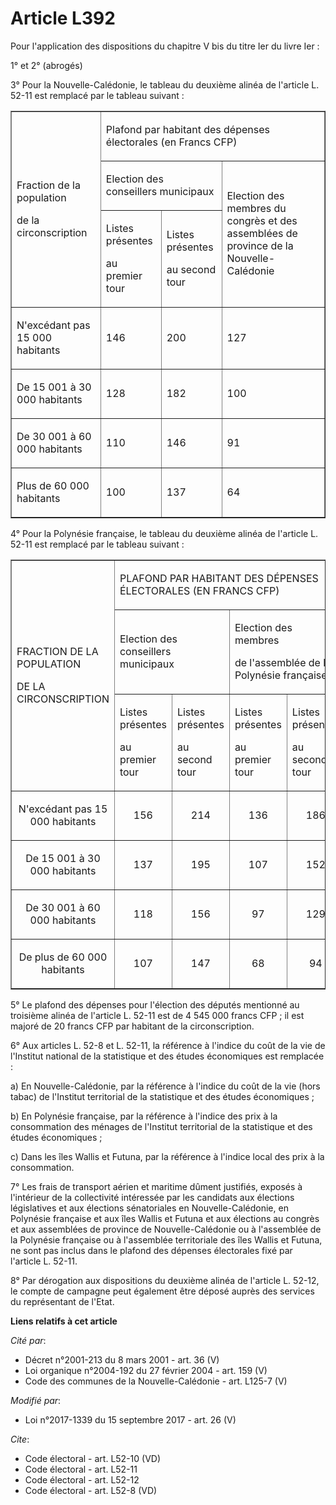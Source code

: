 # Article L392

Pour l'application des dispositions du chapitre V bis du titre Ier du livre Ier :

1° et 2° (abrogés)

3° Pour la Nouvelle-Calédonie, le tableau du deuxième alinéa de l'article L. 52-11 est remplacé par le tableau suivant :

<table align="center" border="1" cellspacing="0" cellpadding="0">
  <tbody>
    <tr>
      <td rowspan="3">

Fraction de la population

de la circonscription

</td>
      <td colspan="3">

Plafond par habitant des dépenses électorales (en Francs CFP)

</td>
    </tr>
    <tr>
      <td colspan="2">

Election des conseillers municipaux

</td>
      <td rowspan="2">

Election des membres du congrès et des assemblées de province de la Nouvelle-Calédonie

</td>
    </tr>
    <tr>
      <td>

Listes présentes

au premier tour

</td>
      <td>

Listes présentes

au second tour

</td>
    </tr>
    <tr>
      <td>

N'excédant pas 15 000 habitants

</td>
      <td>

146

</td>
      <td>

200

</td>
      <td>

127

</td>
    </tr>
    <tr>
      <td>

De 15 001 à 30 000 habitants

</td>
      <td>

128

</td>
      <td>

182

</td>
      <td>

100

</td>
    </tr>
    <tr>
      <td>

De 30 001 à 60 000 habitants

</td>
      <td>

110

</td>
      <td>

146

</td>
      <td>

91

</td>
    </tr>
    <tr>
      <td>

Plus de 60 000 habitants

</td>
      <td>

100

</td>
      <td>

137

</td>
      <td>

64

</td>
    </tr>
  </tbody>
</table>

4° Pour la Polynésie française, le tableau du deuxième alinéa de l'article L. 52-11 est remplacé par le tableau suivant :

<table border="1" align="center">
  <tbody>
    <tr>
      <td rowspan="3">

FRACTION DE LA POPULATION

DE LA CIRCONSCRIPTION

</td>
      <td colspan="4">

PLAFOND PAR HABITANT DES DÉPENSES ÉLECTORALES (EN FRANCS CFP)

</td>
    </tr>
    <tr>
      <td colspan="2">

Election des conseillers municipaux

</td>
      <td colspan="2">

Election des membres

de l'assemblée de la Polynésie française

</td>
    </tr>
    <tr>
      <td>

Listes présentes

au premier tour

</td>
      <td>

Listes présentes

au second tour

</td>
      <td>

Listes présentes

au premier tour

</td>
      <td>

Listes présentes

au second tour

</td>
    </tr>
    <tr>
      <td align="center">

N'excédant pas 15 000 habitants

</td>
      <td align="center">

156</td>
      <td align="center">

214</td>
      <td align="center">

136</td>
      <td align="center">

186</td>
    </tr>
    <tr>
      <td align="center">

De 15 001 à 30 000 habitants

</td>
      <td align="center">

137</td>
      <td align="center">

195</td>
      <td align="center">

107</td>
      <td align="center">

152</td>
    </tr>
    <tr>
      <td align="center">

De 30 001 à 60 000 habitants

</td>
      <td align="center">

118</td>
      <td align="center">

156</td>
      <td align="center">

97</td>
      <td align="center">

129</td>
    </tr>
    <tr>
      <td align="center">

De plus de 60 000 habitants

</td>
      <td align="center">

107</td>
      <td align="center">

147</td>
      <td align="center">

68</td>
      <td align="center">

94</td>
    </tr>
  </tbody>
</table>

5° Le plafond des dépenses pour l'élection des députés mentionné au troisième alinéa de l'article L. 52-11 est de 4 545 000
francs CFP ; il est majoré de 20 francs CFP par habitant de la circonscription.

6° Aux articles L. 52-8 et L. 52-11, la référence à l'indice du coût de la vie de l'Institut national de la statistique et
des études économiques est remplacée :

a) En Nouvelle-Calédonie, par la référence à l'indice du coût de la vie (hors tabac) de l'Institut territorial de la
statistique et des études économiques ;

b) En Polynésie française, par la référence à l'indice des prix à la consommation des ménages de l'Institut territorial de la
statistique et des études économiques ;

c) Dans les îles Wallis et Futuna, par la référence à l'indice local des prix à la consommation.

7° Les frais de transport aérien et maritime dûment justifiés, exposés à l'intérieur de la collectivité intéressée par les
candidats aux élections législatives et aux élections sénatoriales en Nouvelle-Calédonie, en Polynésie française et aux îles
Wallis et Futuna et aux élections au congrès et aux assemblées de province de Nouvelle-Calédonie ou à l'assemblée de la
Polynésie française ou à l'assemblée territoriale des îles Wallis et Futuna, ne sont pas inclus dans le plafond des dépenses
électorales fixé par l'article L. 52-11.

8° Par dérogation aux dispositions du deuxième alinéa de l'article L. 52-12, le compte de campagne peut également être déposé
auprès des services du représentant de l'Etat.

**Liens relatifs à cet article**

_Cité par_:

  - Décret n°2001-213 du 8 mars 2001 - art. 36 (V)
  - Loi organique n°2004-192 du 27 février 2004 - art. 159 (V)
  - Code des communes de la Nouvelle-Calédonie - art. L125-7 (V)

_Modifié par_:

  - Loi n°2017-1339 du 15 septembre 2017 - art. 26 (V)

_Cite_:

  - Code électoral - art. L52-10 (VD)
  - Code électoral - art. L52-11
  - Code électoral - art. L52-12
  - Code électoral - art. L52-8 (VD)

